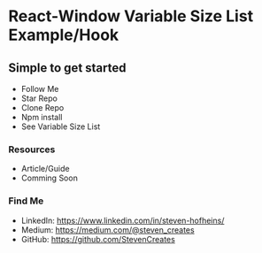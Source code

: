 # React-Window Variable Size List Example/Hook


## Simple to get started
- Follow Me
- Star Repo
- Clone Repo
- Npm install
- See Variable Size List

### Resources
- Article/Guide
- Comming Soon

### Find Me
- LinkedIn: https://www.linkedin.com/in/steven-hofheins/
- Medium: https://medium.com/@steven_creates
- GitHub: https://github.com/StevenCreates